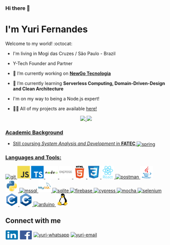 ### Hi there 🤙

# I'm Yuri Fernandes

Welcome to my world! :octocat:

- I'm living in Mogi das Cruzes / São Paulo - Brazil

- Y-Tech Founder and Partner


* 🔭 I’m currently working on **[NewGo Tecnologia](https://newgo.com.br/)**

* 🌱 I’m currently learning **Serverless Computing, Domain-Driven-Design and Clean Architecture**

* I'm on my way to being a Node.js expert!

* 👨‍💻 All of my projects are available [here!](https://github.com/YuriNewGo?tab=repositories)

<div align="center">
  <a href="https://github.com/YuriNewGo">
    <img height="180em"
      src="https://github-readme-stats.vercel.app/api?username=YuriNewGo&show_icons=true&theme=dark&include_all_commits=true&count_private=true" />
    <img height="180em"
      src="https://github-readme-stats.vercel.app/api/top-langs/?username=YuriNewGo&layout=compact&langs_count=7&theme=dark" />
</div>

### Academic Background

- Still coursing _System Analysis and Development_ in **FATEC**
<img align="center" alt="spring" height="15" width="15"
  src="https://upload.wikimedia.org/wikipedia/commons/thumb/b/bd/Checkmark_green.svg/417px-Checkmark_green.svg.png"
  style="max-width: 100%" />


### Languages and Tools:


<p align="left">

  <a href="https://git-scm.com/" target="_blank">
    <img src="https://www.vectorlogo.zone/logos/git-scm/git-scm-icon.svg" alt="git" width="40" height="40" />
  </a>

  <a href="https://developer.mozilla.org/en-US/docs/Web/JavaScript" target="_blank">
    <img src="https://raw.githubusercontent.com/devicons/devicon/master/icons/javascript/javascript-original.svg"
      alt="javascript" width="40" height="40" />
  </a>

  <a href="https://www.typescriptlang.org/" target="_blank">
    <img src="https://raw.githubusercontent.com/devicons/devicon/master/icons/typescript/typescript-original.svg"
      alt="typescript" width="40" height="40" />
  </a>

  <a href="https://nodejs.org" target="_blank">
    <img src="https://raw.githubusercontent.com/devicons/devicon/master/icons/nodejs/nodejs-original-wordmark.svg"
      alt="nodejs" width="40" height="40" />
  </a>

  <a href="https://expressjs.com" target="_blank">
    <img src="https://raw.githubusercontent.com/devicons/devicon/master/icons/express/express-original-wordmark.svg"
      alt="express" width="40" height="40" />
  </a>

  <a href="https://www.w3.org/html/" target="_blank">
    <img src="https://raw.githubusercontent.com/devicons/devicon/master/icons/html5/html5-original-wordmark.svg"
      alt="html5" width="40" height="40" />
  </a>
  <a href="https://developer.mozilla.org/pt-BR/docs/Web/CSS" target="_blank">
    <img src="https://raw.githubusercontent.com/devicons/devicon/master/icons/css3/css3-original.svg" alt="CSS"
      width="40" height="40" />
  </a>

  <a href="https://reactjs.org/" target="_blank">
    <img src="https://raw.githubusercontent.com/devicons/devicon/master/icons/react/react-original-wordmark.svg"
      alt="react" width="40" height="40" />
  </a>

  <a href="https://postman.com" target="_blank">
    <img src="https://www.vectorlogo.zone/logos/getpostman/getpostman-icon.svg" alt="postman" width="40" height="40" />
  </a>

  <a href="https://www.java.com" target="_blank">
    <img src="https://raw.githubusercontent.com/devicons/devicon/master/icons/java/java-original.svg" alt="java"
      width="40" height="40" />
  </a>

  <a href="https://www.python.org" target="_blank">
    <img src="https://raw.githubusercontent.com/devicons/devicon/master/icons/python/python-original.svg" alt="python"
      width="40" height="40" />
  </a>

  <a href="https://www.microsoft.com/en-us/sql-server" target="_blank">
    <img src="https://www.svgrepo.com/show/303229/microsoft-sql-server-logo.svg" alt="mssql" width="40" height="40" />
  </a>
  <a href="https://www.mysql.com/" target="_blank">
    <img src="https://raw.githubusercontent.com/devicons/devicon/master/icons/mysql/mysql-original-wordmark.svg"
      alt="mysql" width="40" height="40" />
  </a>

  <a href="https://www.sqlite.org/" target="_blank">
    <img src="https://www.vectorlogo.zone/logos/sqlite/sqlite-icon.svg" alt="sqlite" width="40" height="40" />
  </a>

  <a href="https://firebase.google.com/" target="_blank">
    <img src="https://www.vectorlogo.zone/logos/firebase/firebase-icon.svg" alt="firebase" width="40" height="40" />
  </a>

  <a href="https://www.cypress.io" target="_blank">
    <img
      src="https://raw.githubusercontent.com/simple-icons/simple-icons/6e46ec1fc23b60c8fd0d2f2ff46db82e16dbd75f/icons/cypress.svg"
      alt="cypress" width="40" height="40" />
  </a>

  <a href="https://mochajs.org" target="_blank">
    <img src="https://www.vectorlogo.zone/logos/mochajs/mochajs-icon.svg" alt="mocha" width="40" height="40" />
  </a>

  <a href="https://www.selenium.dev" target="_blank">
    <img
      src="https://raw.githubusercontent.com/detain/svg-logos/780f25886640cef088af994181646db2f6b1a3f8/svg/selenium-logo.svg"
      alt="selenium" width="40" height="40" />
  </a>

  <a href="https://www.cprogramming.com/" target="_blank">
    <img src="https://raw.githubusercontent.com/devicons/devicon/master/icons/c/c-original.svg" alt="c" width="40"
      height="40" />
  </a>

  <a href="https://www.w3schools.com/cpp/" target="_blank">
    <img src="https://raw.githubusercontent.com/devicons/devicon/master/icons/cplusplus/cplusplus-original.svg"
      alt="cplusplus" width="40" height="40" />
  </a>

  <a href="https://www.arduino.cc/" target="_blank">
    <img src="https://cdn.worldvectorlogo.com/logos/arduino-1.svg" alt="arduino" width="40" height="40" />
  </a>

  <a href="https://www.linux.org/" target="_blank">
    <img src="https://raw.githubusercontent.com/devicons/devicon/master/icons/linux/linux-original.svg" alt="linux"
      width="40" height="40" />
  </a>
</p>




## Connect with me

[<img align="center" alt="yuri-linkedln" height="30" width="40"
  src="https://raw.githubusercontent.com/devicons/devicon/master/icons/linkedin/linkedin-original.svg"
  style="max-width:100%;">](https://www.linkedin.com/in/yuri-fernandes-da-silva-4b656316b/)
[<img align="center" alt="yuri-facebook" height="30" width="40"
  src="https://raw.githubusercontent.com/devicons/devicon/master/icons/facebook/facebook-original.svg"
  style="max-width:100%;">](https://www.facebook.com/yuri.fernadesdasilva)
[<img align="center" alt="yuri-whatsapp" height="30" width="30"
  src="https://upload.wikimedia.org/wikipedia/commons/thumb/6/6b/WhatsApp.svg/598px-WhatsApp.svg.png"
  style="max-width:100%;">](https://api.whatsapp.com/send?phone=5511966203416)
[<img align="center" alt="yuri-email" height="35" width="35"
  src="https://icons.iconarchive.com/icons/dtafalonso/android-lollipop/256/Gmail-icon.png"
  style="max-width:100%;">](mailto:yuri.fernandes.961@gmail.com?subject=Contato%20pelo%20Github)

<!---
[![Top Langs](https://github-readme-stats.vercel.app/api/top-langs/?username=YuriNewGo&theme=dark&layout=compact&show_icons=true&title_color=6e40c9&icon_color=6e40c9)](https://github.com/anuraghazra/github-readme-stats)
-->

